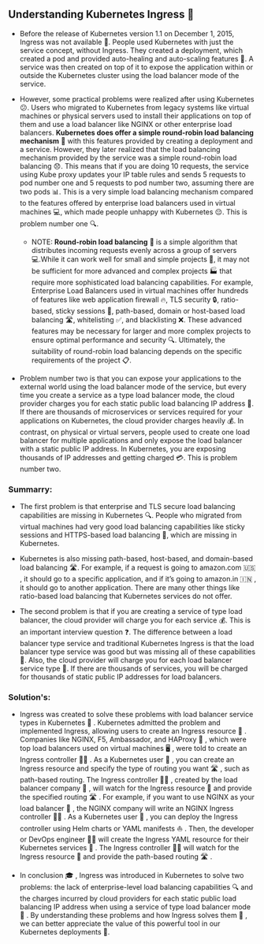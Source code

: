 ## **Understanding Kubernetes Ingress** 🚪

- Before the release of Kubernetes version 1.1 on December 1, 2015, Ingress was not available 🤔. People used Kubernetes with just the service concept, without Ingress. 
They created a deployment, which created a pod and provided auto-healing and auto-scaling features 💪. A service was then created on top of it to expose the application within or outside the Kubernetes cluster using the load balancer mode of the service.

- However, some practical problems were realized after using Kubernetes 😕. Users who migrated to Kubernetes from legacy systems like virtual machines or physical servers used to install their applications on top of them and use a load balancer like NGINX or other enterprise load balancers. **Kubernetes does offer a simple round-robin load balancing mechanism** 🔄 with this features provided by creating a deployment and a service. However, they later realized that the load balancing mechanism provided by the service was a simple round-robin load balancing 😞. This means that if you are doing 10 requests, the service using Kube proxy updates your IP table rules and sends 5 requests to pod number one and 5 requests to pod number two, assuming there are two pods 📊. This is a very simple load balancing mechanism compared to the features offered by enterprise load balancers used in virtual machines 💻, which made people unhappy with Kubernetes 😔. This is problem number one 🔍.
     - NOTE: **Round-robin load balancing** 🔄 is a simple algorithm that distributes incoming requests evenly across a group of servers 💻.While it can work well for small and simple projects 🌱, it may not be sufficient for more advanced and complex projects 🏭 that require more sophisticated load balancing capabilities. For example, Enterprise Load Balancers used in virtual machines offer hundreds of features like web application firewall 🔥, TLS security 🔒, ratio-based, sticky sessions 🍯, path-based, domain or host-based load balancing 🛣️, whitelisting ✅, and blacklisting ❌. These advanced features may be necessary for larger and more complex projects to ensure optimal performance and security 🔍.
       Ultimately, the suitability of round-robin load balancing depends on the specific requirements of the project 📋.

- Problem number two is that you can expose your applications to the external world using the load balancer mode of the service, but every time you create a service as a type load balancer mode, the cloud provider charges you for each static public load balancing IP address 💸. If there are thousands of microservices or services required for your applications on Kubernetes, the cloud provider charges heavily 💰. In contrast, on physical or virtual servers, people used to create one load balancer for multiple applications and only expose the load balancer with a static public IP address. In Kubernetes, you are exposing thousands of IP addresses and getting charged 💳. This is problem number two.

### **Summarry:**
 - The first problem is that enterprise and TLS secure load balancing capabilities are missing in Kubernetes 🔍. People who migrated from virtual machines had very good load balancing capabilities like sticky sessions and HTTPS-based load balancing 🔐, which are missing in Kubernetes.

 - Kubernetes is also missing path-based, host-based, and domain-based load balancing 🛣️. For example, if a request is going to amazon.com 🇺🇸 , it should go to a specific application, and if it’s going to amazon.in 🇮🇳 , it should go to another application. There are many other things like ratio-based load balancing that Kubernetes services do not offer.

 - The second problem is that if you are creating a service of type load balancer, the cloud provider will charge you for each service 💰. This is an important interview question ❓. The difference between a load balancer type service and traditional Kubernetes Ingress is that the load balancer type service was good but was missing all of these capabilities 🤔. Also, the cloud provider will charge you for each load balancer service type 💸. If there are thousands of services, you will be charged for thousands of static public IP addresses for load balancers.

### **Solution's:**
 - Ingress was created to solve these problems with load balancer service types in Kubernetes 🚪 . Kubernetes admitted the problem and implemented Ingress, allowing users to create an Ingress resource 📝 . Companies like NGINX, F5, Ambassador, and HAProxy 🔗 , which were top load balancers used on virtual machines 🖥️ , were told to create an Ingress controller 👨‍💻 . As a Kubernetes user 👤 , you can create an Ingress resource and specify the type of routing you want 🛣️ , such as path-based routing. The Ingress controller 👨‍💻 , created by the load balancer company 🔗 , will watch for the Ingress resource 📝 and provide the specified routing 🛣️ . For example, if you want to use NGINX as your load balancer 🔗 , the NGINX company will write an NGINX Ingress controller 👨‍💻 . As a Kubernetes user 👤 , you can deploy the Ingress controller using Helm charts or YAML manifests ⛵ . Then, the developer or DevOps engineer 👩‍💻 will create the Ingress YAML resource for their Kubernetes services 📝 . The Ingress controller 👨‍💻 will watch for the Ingress resource 📝 and provide the path-based routing 🛣️ .

- In conclusion 🎓 , Ingress was introduced in Kubernetes to solve two problems: the lack of enterprise-level load balancing capabilities 🔍 and the charges incurred by cloud providers for each static public load balancing IP address when using a service of type load balancer mode 💸 . By understanding these problems and how Ingress solves them 🧐 , we can better appreciate the value of this powerful tool in our Kubernetes deployments 💪.

